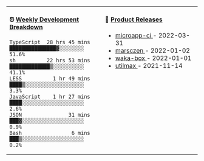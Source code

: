 <table width="800px">
<tr>
<td valign="top" width="50%">

####  ⏰  <a href="https://gist.github.com/marsczen/0c39a3e7b4a372c6cff4a8714271308c" target="_blank">Weekly Development Breakdown</a>

<!-- code_time starts -->

```text
TypeScript  28 hrs 45 mins  ███████████████▓░░░░░░░░  51.6%
sh          22 hrs 53 mins  █████████████▒░░░░░░░░░░  41.1%
LESS          1 hr 49 mins  ████▒░░░░░░░░░░░░░░░░░░░   3.3%
JavaScript    1 hr 27 mins  ████░░░░░░░░░░░░░░░░░░░░   2.6%
JSON               31 mins  ███▓░░░░░░░░░░░░░░░░░░░░   0.9%
Bash                6 mins  ███▒░░░░░░░░░░░░░░░░░░░░   0.2%
```

<!-- code_time ends -->
</td>
<td valign="top" width="50%">

#### 🌾 <a href="https://github.com/marsczen/marsczen/blob/master/releases.md" target="_blank">Product Releases</a>

<!-- recent_releases starts -->
* <a href='https://github.com/marsczen/microapp-ci/releases/tag/v0.0.2' target='_blank'>microapp-ci </a> - 2022-03-31
* <a href='https://github.com/marsczen/marsczen/releases/tag/v0.0.1' target='_blank'>marsczen </a> - 2022-01-02
* <a href='https://github.com/marsczen/waka-box/releases/tag/v3.0.1' target='_blank'>waka-box </a> - 2022-01-01
* <a href='https://github.com/marsczen/utilmax/releases/tag/v1.0.6' target='_blank'>utilmax </a> - 2021-11-14
<!-- recent_releases ends -->

</td>
</tr>
  </table>

